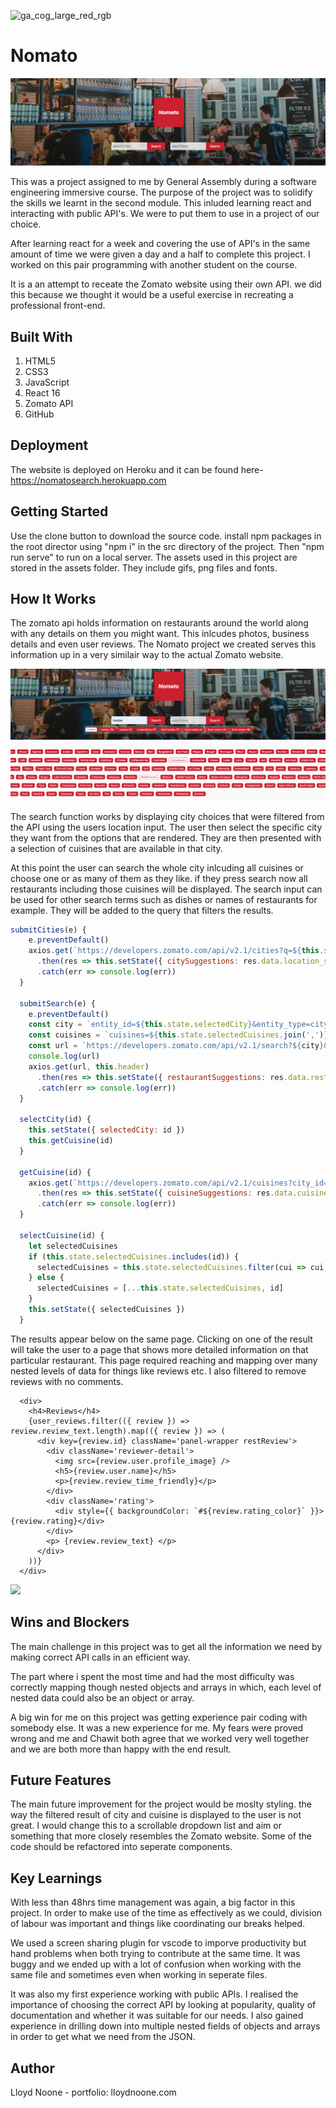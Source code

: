 ![ga_cog_large_red_rgb](https://cloud.githubusercontent.com/assets/40461/8183776/469f976e-1432-11e5-8199-6ac91363302b.png)

# Nomato

![image](https://github.com/lloydnoone/ga-restaurants-react/blob/master/Screenshot%202019-10-14%20at%2021.27.41.png?raw=true)

This was a project assigned to me by General Assembly during a software engineering immersive course. The purpose of the project was to solidify the skills we learnt in the second module. This inluded learning react and interacting with public API's. We were to put them to use in a project of our choice. 

After learning react for a week and covering the use of API's in the same amount of time we were given a day and a half to complete this project. I worked on this pair programming with another student on the course.

It is a an attempt to receate the Zomato website using their own API. we did this because we thought it would be a useful exercise in recreating a professional front-end. 

## Built With

1. HTML5
2. CSS3
3. JavaScript
4. React 16
5. Zomato API
6. GitHub

## Deployment

The website is deployed on Heroku and it can be found here- https://nomatosearch.herokuapp.com

## Getting Started

Use the clone button to download the source code. install npm packages in the root director using "npm i" in the src directory of the project. Then "npm run serve" to run on a local server. The assets used in this project are stored in the assets folder. They include gifs, png files and fonts.

## How It Works

The zomato api holds information on restaurants around the world along with any details on them you might want. This inlcudes photos, business details and even user reviews. The Nomato project we created serves this information up in a very similair way to the actual Zomato website.

![](https://github.com/lloydnoone/ga-restaurants-react/blob/master/Screenshot%202019-10-14%20at%2021.38.44.png?raw=true)


The search function works by displaying city choices that were filtered from the API using the users location input. The user then select the specific city they want from the options that are rendered. They are then presented with a selection of cuisines that are available in that city. 

At this point the user can search the whole city inlcuding all cuisines or choose one or as many of them as they like. if they press search now all restaurants including those cuisines will be displayed. The search input can be used for other search terms such as dishes or names of restaurants for example. They will be added to the query that filters the results.



```javascript
submitCities(e) {
    e.preventDefault()
    axios.get(`https://developers.zomato.com/api/v2.1/cities?q=${this.state.searchCities}`, this.header)
      .then(res => this.setState({ citySuggestions: res.data.location_suggestions }))
      .catch(err => console.log(err))
  }

  submitSearch(e) {
    e.preventDefault()
    const city = `entity_id=${this.state.selectedCity}&entity_type=city`
    const cuisines = `cuisines=${this.state.selectedCuisines.join(',')}`
    const url = `https://developers.zomato.com/api/v2.1/search?${city}&q=${this.state.searchTerm}&${cuisines}`
    console.log(url)
    axios.get(url, this.header)
      .then(res => this.setState({ restaurantSuggestions: res.data.restaurants }))
      .catch(err => console.log(err))
  }

  selectCity(id) {
    this.setState({ selectedCity: id })
    this.getCuisine(id)
  }

  getCuisine(id) {
    axios.get(`https://developers.zomato.com/api/v2.1/cuisines?city_id=${id}`, this.header)
      .then(res => this.setState({ cuisineSuggestions: res.data.cuisines }))
      .catch(err => console.log(err))
  }

  selectCuisine(id) {
    let selectedCuisines
    if (this.state.selectedCuisines.includes(id)) {
      selectedCuisines = this.state.selectedCuisines.filter(cui => cui !== id)
    } else {
      selectedCuisines = [...this.state.selectedCuisines, id]
    }
    this.setState({ selectedCuisines })
  }
```

The results appear below on the same page. Clicking on one of the result will take the user to a page that shows more detailed information on that particular restaurant. This page required reaching and mapping over many nested levels of data for things like reviews etc. I also filtered to remove reviews with no comments.

```javascripts
  <div>
    <h4>Reviews</h4>
    {user_reviews.filter(({ review }) => review.review_text.length).map(({ review }) => (
      <div key={review.id} className='panel-wrapper restReview'>
        <div className='reviewer-detail'>
          <img src={review.user.profile_image} />
          <h5>{review.user.name}</h5>
          <p>{review.review_time_friendly}</p>
        </div>
        <div className='rating'>
          <div style={{ backgroundColor: `#${review.rating_color}` }}>{review.rating}</div>
        </div>
        <p> {review.review_text} </p>
      </div>
    ))}
  </div>
```

![](leveleditor.gif)

## Wins and Blockers

The main challenge in this project was to get all the information we need by making correct API calls in an efficient way. 

The part where i spent the most time and had the most difficulty was correctly mapping though nested objects and arrays in which, each level of nested data could also be an object or array.  

A big win for me on this project was getting experience pair coding with somebody else. It was a new experience for me. My fears were proved wrong and me and Chawit both agree that we worked very well together and we are both more than happy with the end result.

## Future Features

The main future improvement for the project would be moslty styling. the way the filtered result of city and cuisine is displayed to the user is not great. I would change this to a scrollable dropdown list and aim or something that more closely resembles the Zomato website. Some of the code should be refactored into seperate components.

## Key Learnings

With less than 48hrs time management was again, a big factor in this project. In order to make use of the time as effectively as we could, division of labour was important and things like coordinating our breaks helped. 

We used a screen sharing plugin for vscode to imporve productivity but hand problems when both trying to contribute at the same time. It was buggy and we ended up with a lot of confusion when working with the same file and sometimes even when working in seperate files. 

It was also my first experience working with public APIs. I realised the importance of choosing the correct API by looking at popularity, quality of documentation and whether it was suitable for our needs. I also gained experience in drilling down into multiple nested fields of objects and arrays in order to get what we need from the JSON.


## Author 

Lloyd Noone - portfolio: lloydnoone.com
